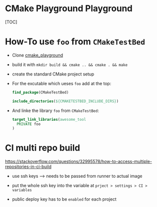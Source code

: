CMake Playground Playground
====
[TOC]

# How-To use ``foo`` from ``CMakeTestBed``
- Clone [cmake_playground](http://gitlab.vnet.kudlek.online/dkudlek/cmake_playground)
- build it with ``mkdir build && cmake .. && cmake . && make``
- create the standard CMake project setup
- For the excutable which ueses ``foo`` add at the top:

    ```cmake
    find_package(CMakeTestBed)

    include_directories(${CMAKETESTBED_INCLUDE_DIRS})
    ```

- And linke the library ``foo`` from ``CMakeTestBed``:
    ```cmake
    target_link_libraries(awesome_tool
      PRIVATE foo
    )
    ```


# CI multi repo build
https://stackoverflow.com/questions/32995578/how-to-access-multiple-repositories-in-ci-build
- use ssh keys --> needs to be passed from runner to actual image


- put the whole ssh key into the variable at ``prject > settings > CI > variables``
- public deploy key has to be ``enabled`` for each project
